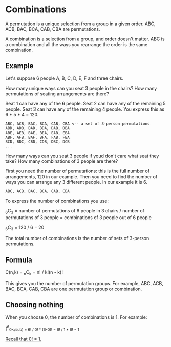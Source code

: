 # Combinations

A permutation is a unique selection from a group in a given order. ABC, ACB, BAC, BCA, CAB, CBA are permutations.

A combination is a selection from a group, and order doesn't matter. ABC is a combination and all the ways you rearrange the order is the same combination.

## Example

Let's suppose 6 people A, B, C, D, E, F and three chairs.

How many unique ways can you seat 3 people in the chairs? How many permutations of seating arrangements are there?

Seat 1 can have any of the 6 people. Seat 2 can have any of the remaining 5 people. Seat 3 can have any of the remaining 4 people. You express this as 6 * 5 * 4 = 120. 
```
ABC, ACB, BAC, BCA, CAB, CBA <-- a set of 3-person permutations
ABD, ADB, BAD, BDA, DAB, DBA
ABE, AEB, BAE, BEA, EAB, EBA
ABF, AFB, BAF, BFA, FAB, FBA
BCD, BDC, CBD, CDB, DBC, DCB
...
```

How many ways can you seat 3 people if youd don't care what seat they take? How many combinations of 3 people are there?

First you need the number of permutations: this is the full number of arrangements, 120 in our example. Then you need to find the number of ways you can arrange any 3 different people. In our example it is 6.
```
ABC, ACB, BAC, BCA, CAB, CBA
```

To express the number of combinations you use:

<sub>6</sub>C<sub>3</sub> = number of permutations of 6 people in 3 chairs / number of permutations of 3 people = combinations of 3 people out of 6 people

<sub>6</sub>C<sub>3</sub> = 120 / 6 = 20

The total number of combinations is the number of sets of 3-person permutations.

## Formula

C(n,k) = <sub>n</sub>C<sub>k</sub> = n! / k!(n - k)!

This gives you the number of permutation groups. For example, ABC, ACB, BAC, BCA, CAB, CBA are one permutation group or combination.

## Choosing nothing

When you choose 0, the number of combinations is 1. For example:

(<sup>6</sup><sub>0</sub) = 6! / 0! * (6-0)! = 6! / 1 * 6! = 1

[Recall that 0! = 1.](https://github.com/pzzd/statistics-probability/blob/main/notes/permutations.md#zero-factorial)
